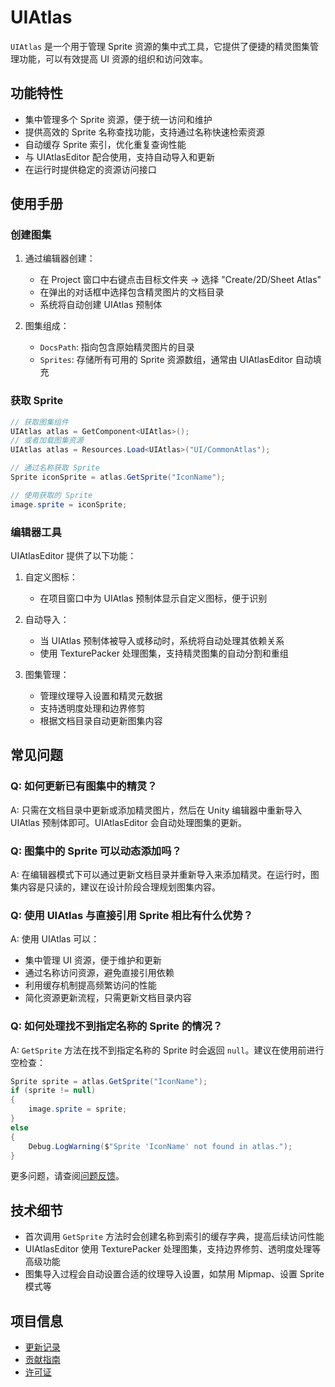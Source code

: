 # UIAtlas

`UIAtlas` 是一个用于管理 Sprite 资源的集中式工具，它提供了便捷的精灵图集管理功能，可以有效提高 UI 资源的组织和访问效率。

## 功能特性

- 集中管理多个 Sprite 资源，便于统一访问和维护
- 提供高效的 Sprite 名称查找功能，支持通过名称快速检索资源
- 自动缓存 Sprite 索引，优化重复查询性能
- 与 UIAtlasEditor 配合使用，支持自动导入和更新
- 在运行时提供稳定的资源访问接口

## 使用手册

### 创建图集

1. 通过编辑器创建：
   - 在 Project 窗口中右键点击目标文件夹 -> 选择 "Create/2D/Sheet Atlas"
   - 在弹出的对话框中选择包含精灵图片的文档目录
   - 系统将自动创建 UIAtlas 预制体

2. 图集组成：
   - `DocsPath`: 指向包含原始精灵图片的目录
   - `Sprites`: 存储所有可用的 Sprite 资源数组，通常由 UIAtlasEditor 自动填充

### 获取 Sprite

```csharp
// 获取图集组件
UIAtlas atlas = GetComponent<UIAtlas>();
// 或者加载图集资源
UIAtlas atlas = Resources.Load<UIAtlas>("UI/CommonAtlas");

// 通过名称获取 Sprite
Sprite iconSprite = atlas.GetSprite("IconName");

// 使用获取的 Sprite
image.sprite = iconSprite;
```

### 编辑器工具

UIAtlasEditor 提供了以下功能：

1. 自定义图标：
   - 在项目窗口中为 UIAtlas 预制体显示自定义图标，便于识别

2. 自动导入：
   - 当 UIAtlas 预制体被导入或移动时，系统将自动处理其依赖关系
   - 使用 TexturePacker 处理图集，支持精灵图集的自动分割和重组

3. 图集管理：
   - 管理纹理导入设置和精灵元数据
   - 支持透明度处理和边界修剪
   - 根据文档目录自动更新图集内容

## 常见问题

### Q: 如何更新已有图集中的精灵？

A: 只需在文档目录中更新或添加精灵图片，然后在 Unity 编辑器中重新导入 UIAtlas 预制体即可。UIAtlasEditor 会自动处理图集的更新。

### Q: 图集中的 Sprite 可以动态添加吗？

A: 在编辑器模式下可以通过更新文档目录并重新导入来添加精灵。在运行时，图集内容是只读的，建议在设计阶段合理规划图集内容。

### Q: 使用 UIAtlas 与直接引用 Sprite 相比有什么优势？

A: 使用 UIAtlas 可以：
- 集中管理 UI 资源，便于维护和更新
- 通过名称访问资源，避免直接引用依赖
- 利用缓存机制提高频繁访问的性能
- 简化资源更新流程，只需更新文档目录内容

### Q: 如何处理找不到指定名称的 Sprite 的情况？

A: `GetSprite` 方法在找不到指定名称的 Sprite 时会返回 `null`。建议在使用前进行空检查：

```csharp
Sprite sprite = atlas.GetSprite("IconName");
if (sprite != null)
{
    image.sprite = sprite;
}
else
{
    Debug.LogWarning($"Sprite 'IconName' not found in atlas.");
}
```

更多问题，请查阅[问题反馈](../CONTRIBUTING.md#问题反馈)。

## 技术细节

- 首次调用 `GetSprite` 方法时会创建名称到索引的缓存字典，提高后续访问性能
- UIAtlasEditor 使用 TexturePacker 处理图集，支持边界修剪、透明度处理等高级功能
- 图集导入过程会自动设置合适的纹理导入设置，如禁用 Mipmap、设置 Sprite 模式等

## 项目信息

- [更新记录](../CHANGELOG.md)
- [贡献指南](../CONTRIBUTING.md)
- [许可证](../LICENSE)
